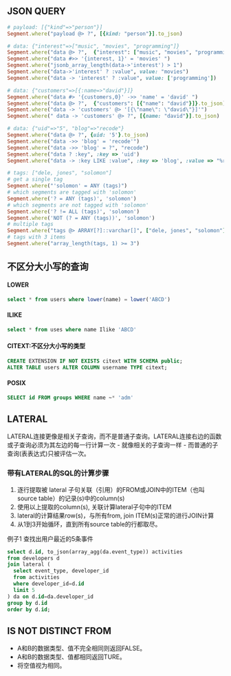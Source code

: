 ## JSON QUERY
```ruby
# payload: [{"kind"=>"person"}]
Segment.where("payload @> ?", [{kind: "person"}].to_json)

# data: {"interest"=>["music", "movies", "programming"]}
Segment.where("data @> ?",  {"interest": ["music", "movies", "programming"]}.to_json)
Segment.where("data #>> '{interest, 1}' = 'movies' ")
Segment.where("jsonb_array_length(data->'interest') > 1")
Segment.where("data->'interest' ? :value", value: "movies") 
Segment.where("data -> 'interest' ? :value", value: ['programming'])

# data: {"customers"=>[{:name=>"david"}]}
Segment.where("data #> '{customers,0}' ->> 'name' = 'david' ")
Segment.where("data @> ?",  {"customers": [{"name": "david"}]}.to_json)
Segment.where("data -> 'customers' @> '[{\"name\": \"david\"}]'")
Segment.where(" data -> 'customers' @> ?", [{name: "david"}].to_json)

# data: {"uid"=>"5", "blog"=>"recode"}
Segment.where("data @> ?", {uid: '5'}.to_json)
Segment.where("data ->> 'blog' = 'recode'")
Segment.where("data ->> 'blog' = ?", "recode")
Segment.where("data ? :key", :key => 'uid')
Segment.where("data -> :key LIKE :value", :key => 'blog', :value => "%recode%")

# tags: ["dele, jones", "solomon"]
# get a single tag
Segment.where("'solomon' = ANY (tags)")
# which segments are tagged with 'solomon'
Segment.where('? = ANY (tags)', 'solomon')
# which segments are not tagged with 'solomon'
Segment.where('? != ALL (tags)', 'solomon')
Segment.where('NOT (? = ANY (tags))', 'solomon')
# multiple tags
Segment.where("tags @> ARRAY[?]::varchar[]", ["dele, jones", "solomon"])
# tags with 3 items
Segment.where("array_length(tags, 1) >= 3")
```

## 不区分大小写的查询
#### LOWER
```sql
select * from users where lower(name) = lower('ABCD')
```

#### ILIKE
```sql
select * from uses where name Ilike 'ABCD'
```

#### CITEXT:不区分大小写的类型
```sql
CREATE EXTENSION IF NOT EXISTS citext WITH SCHEMA public;
ALTER TABLE users ALTER COLUMN username TYPE citext;
```

#### POSIX
```sql
SELECT id FROM groups WHERE name ~* 'adm'
```

## LATERAL
LATERAL连接更像是相关子查询，而不是普通子查询。LATERAL连接右边的函数或子查询必须为其左边的每一行计算一次 - 就像相关的子查询一样 - 而普通的子查询(表表达式)只被评估一次。 
### 带有LATERAL的SQL的计算步骤
1. 逐行提取被 lateral 子句关联（引用）的FROM或JOIN中的ITEM（也叫source table）的记录(s)中的column(s)
2. 使用以上提取的column(s), 关联计算lateral子句中的ITEM
3. lateral的计算结果row(s)，与所有from, join ITEM(s)正常的进行JOIN计算
4. 从1到3开始循环，直到所有source table的行都取尽。

例子1
查找出用户最近的5条事件
```sql
select d.id, to_json(array_agg(da.event_type)) activities
from developers d
join lateral (
  select event_type, developer_id
  from activities
  where developer_id=d.id
  limit 5
) da on d.id=da.developer_id
group by d.id
order by d.id;
```

## IS NOT DISTINCT FROM
+ A和B的数据类型、值不完全相同则返回FALSE。
+ A和B的数据类型、值都相同返回TURE。
+ 将空值视为相同。